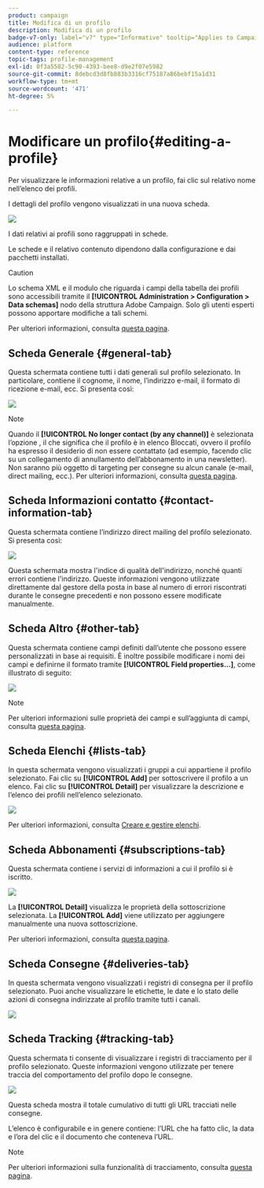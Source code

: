 ```yaml
---
product: campaign
title: Modifica di un profilo
description: Modifica di un profilo
badge-v7-only: label="v7" type="Informative" tooltip="Applies to Campaign Classic v7 only"
audience: platform
content-type: reference
topic-tags: profile-management
exl-id: 0f3a5582-5c90-4393-bee8-d9e2f07e5982
source-git-commit: 8debcd3d8fb883b3316cf75187a86bebf15a1d31
workflow-type: tm+mt
source-wordcount: '471'
ht-degree: 5%

---
```


# Modificare un profilo{#editing-a-profile}



Per visualizzare le informazioni relative a un profilo, fai clic sul relativo nome nell’elenco dei profili.

I dettagli del profilo vengono visualizzati in una nuova scheda.

![](assets/s_user_recipient_edit.png)

I dati relativi ai profili sono raggruppati in schede.

Le schede e il relativo contenuto dipendono dalla configurazione e dai pacchetti installati.

>[!CAUTION]
>
>Lo schema XML e il modulo che riguarda i campi della tabella dei profili sono accessibili tramite il **[!UICONTROL Administration > Configuration > Data schemas]** nodo della struttura Adobe Campaign. Solo gli utenti esperti possono apportare modifiche a tali schemi.
>
>Per ulteriori informazioni, consulta [questa pagina](../../configuration/using/about-schema-edition.md).

## Scheda Generale {#general-tab}

Questa schermata contiene tutti i dati generali sul profilo selezionato. In particolare, contiene il cognome, il nome, l’indirizzo e-mail, il formato di ricezione e-mail, ecc. Si presenta così:

![](assets/s_ncs_user_profile_general_tab.png)

>[!NOTE]
>
>Quando il **[!UICONTROL No longer contact (by any channel)]** è selezionata l’opzione , il che significa che il profilo è in elenco Bloccati, ovvero il profilo ha espresso il desiderio di non essere contattato (ad esempio, facendo clic su un collegamento di annullamento dell’abbonamento in una newsletter). Non saranno più oggetto di targeting per consegne su alcun canale (e-mail, direct mailing, ecc.). Per ulteriori informazioni, consulta [questa pagina](../../delivery/using/understanding-quarantine-management.md).

## Scheda Informazioni contatto {#contact-information-tab}

Questa schermata contiene l’indirizzo direct mailing del profilo selezionato. Si presenta così:

![](assets/s_ncs_user_profile_details_tab.png)

Questa schermata mostra l&#39;indice di qualità dell&#39;indirizzo, nonché quanti errori contiene l&#39;indirizzo. Queste informazioni vengono utilizzate direttamente dal gestore della posta in base al numero di errori riscontrati durante le consegne precedenti e non possono essere modificate manualmente.

## Scheda Altro {#other-tab}

Questa schermata contiene campi definiti dall’utente che possono essere personalizzati in base ai requisiti. È inoltre possibile modificare i nomi dei campi e definirne il formato tramite **[!UICONTROL Field properties...]**, come illustrato di seguito:

![](assets/s_ncs_user_profile_others_tab.png)

>[!NOTE]
>
>Per ulteriori informazioni sulle proprietà dei campi e sull’aggiunta di campi, consulta [questa pagina](../../configuration/using/new-field-wizard.md).

## Scheda Elenchi {#lists-tab}

In questa schermata vengono visualizzati i gruppi a cui appartiene il profilo selezionato. Fai clic su **[!UICONTROL Add]** per sottoscrivere il profilo a un elenco. Fai clic su **[!UICONTROL Detail]** per visualizzare la descrizione e l’elenco dei profili nell’elenco selezionato.

![](assets/s_ncs_user_profile_groups_tab_details.png)

Per ulteriori informazioni, consulta [Creare e gestire elenchi](../../platform/using/creating-and-managing-lists.md).

## Scheda Abbonamenti {#subscriptions-tab}

Questa schermata contiene i servizi di informazioni a cui il profilo si è iscritto.

![](assets/s_ncs_user_profile_subscript_tab_details.png)

La **[!UICONTROL Detail]** visualizza le proprietà della sottoscrizione selezionata. La **[!UICONTROL Add]** viene utilizzato per aggiungere manualmente una nuova sottoscrizione.

Per ulteriori informazioni, consulta [questa pagina](../../delivery/using/managing-subscriptions.md).

## Scheda Consegne {#deliveries-tab}

In questa schermata vengono visualizzati i registri di consegna per il profilo selezionato. Puoi anche visualizzare le etichette, le date e lo stato delle azioni di consegna indirizzate al profilo tramite tutti i canali.

![](assets/s_ncs_user_profile_delivery_tab.png)

## Scheda Tracking {#tracking-tab}

Questa schermata ti consente di visualizzare i registri di tracciamento per il profilo selezionato. Queste informazioni vengono utilizzate per tenere traccia del comportamento del profilo dopo le consegne.

![](assets/s_ncs_user_profile_tracking_tab.png)

Questa scheda mostra il totale cumulativo di tutti gli URL tracciati nelle consegne.

L’elenco è configurabile e in genere contiene: l’URL che ha fatto clic, la data e l’ora del clic e il documento che conteneva l’URL.

>[!NOTE]
>
>Per ulteriori informazioni sulla funzionalità di tracciamento, consulta [questa pagina](../../delivery/using/delivery-dashboard.md).
